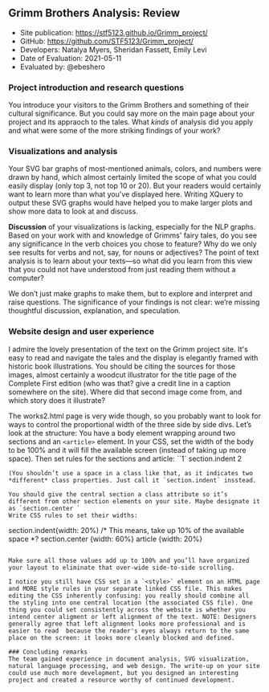 ## Grimm Brothers Analysis: Review

* Site publication: <https://stf5123.github.io/Grimm_project/>
* GitHub: <https://github.com/STF5123/Grimm_project/>
* Developers: Natalya Myers, Sheridan Fassett, Emily Levi
* Date of Evaluation: 2021-05-11
* Evaluated by: @ebeshero

### Project introduction and research questions
You introduce your visitors to the Grimm Brothers and something of their cultural significance. But you could say more on the main page about your project and its appraoch to the tales. What *kinds* of analysis did you apply and what were some of the more striking findings of your work? 


### Visualizations and analysis

Your SVG bar graphs of most-mentioned animals, colors, and numbers were drawn by hand, which almost certainly limited the scope of what you could easily display (only top 3, not top 10 or 20). But your readers would certainly want to learn more than what you've displayed here. Writing XQuery to output these SVG graphs would have helped you to make larger plots and show more data to look at and discuss.

**Discussion** of your visualizations is lacking, especially for the NLP graphs. Based on your work with and knowledge of Grimms' fairy tales, do you see any significance in the verb choices you chose to feature? Why do we only see results for verbs and not, say, for nouns or adjectives? The point of text analysis is to learn about your texts—so what did you learn from this view that you could not have understood from just reading them without a computer? 

We don’t just make graphs to make them, but to explore and interpret and raise questions. The significance of your findings is not clear: we’re missing thoughtful discussion, explanation, and speculation. 


### Website design and user experience
I admire the lovely presentation of the text on the Grimm project site. It's easy to read and navigate the tales and the display is elegantly framed with historic book illustrations. You should be citing the sources for those images, almost certainly a woodcut illustrator for the title page of the Complete First edition (who was that? give a credit line in a caption somewhere on the site). Where did that second image come from, and which story does it illustrate?

The works2.html page is very wide though, so you probably want to look for ways to control the proportional width of the three side by side divs. Let’s look at the structure: You have a body element wrapping around two sections and an `<article>` element. 
In your CSS, set the width of the body to be 100% and it will fill the available screen (instead of taking up more space). Then set rules for the sections and article:
``1`
section.indent 2 
```
(You shouldn’t use a space in a class like that, as it indicates two *different* class properties. Just call it `section.indent` insstead.

You should give the central section a class attribute so it’s different from other section elements on your site. Maybe designate it as `section.center `
Write CSS rules to set their widths:

```
section.indent{width: 20%)   /* This means, take up 10% of the available space *?
section.center {width: 60%} 
article {width: 20%}
```

Make sure all those values add up to 100% and you’ll have organized your layout to eliminate that over-wide side-to-side scrolling.

I notice you still have CSS set in a `<style>` element on an HTML page and MORE style rules in your separate linked CSS file. This makes editing the CSS inherently confusing: you really should combine all the styling into one central location (the associated CSS file). One thing you could set consistently across the website is whether you intend center aligment or left alignment of the text. NOTE: Designers generally agree that left alignment looks more professional and is easier to read  because the reader's eyes always return to the same place on the screen: it looks more cleanly blocked and defined. 

### Concluding remarks
The team gained experience in document analysis, SVG visualization, natural language processing, and web design. The write-up on your site could use much more development, but you designed an interesting project and created a resource worthy of continued development. 
